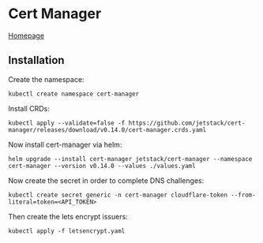 # Cert Manager

[Homepage](https://cert-manager.io/)

## Installation

Create the namespace:

``` shell
kubectl create namespace cert-manager
```

Install CRDs:

``` shell
kubectl apply --validate=false -f https://github.com/jetstack/cert-manager/releases/download/v0.14.0/cert-manager.crds.yaml

```

Now install cert-manager via helm:

``` shell
helm upgrade --install cert-manager jetstack/cert-manager --namespace cert-manager --version v0.14.0 --values ./values.yaml
```

Now create the secret in order to complete DNS challenges:

``` shell
kubectl create secret generic -n cert-manager cloudflare-token --from-literal=token=<API_TOKEN>
```

Then create the lets encrypt issuers:

``` shell
kubectl apply -f letsencrypt.yaml
```
